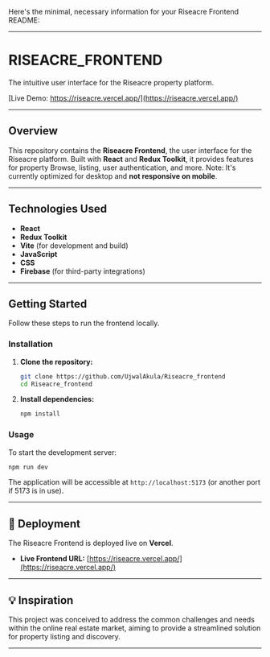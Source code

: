Here's the minimal, necessary information for your Riseacre Frontend README:

-----

# RISEACRE\_FRONTEND

The intuitive user interface for the Riseacre property platform.

[Live Demo: https://riseacre.vercel.app/](https://riseacre.vercel.app/)

-----

## Overview

This repository contains the **Riseacre Frontend**, the user interface for the Riseacre platform. Built with **React** and **Redux Toolkit**, it provides features for property Browse, listing, user authentication, and more. Note: It's currently optimized for desktop and **not responsive on mobile**.

-----

## Technologies Used

  * **React**
  * **Redux Toolkit**
  * **Vite** (for development and build)
  * **JavaScript**
  * **CSS**
  * **Firebase** (for third-party integrations)

-----

## Getting Started

Follow these steps to run the frontend locally.

### Installation

1.  **Clone the repository:**
    ```bash
    git clone https://github.com/UjwalAkula/Riseacre_frontend
    cd Riseacre_frontend
    ```
2.  **Install dependencies:**
    ```bash
    npm install
    ```

### Usage

To start the development server:

```bash
npm run dev
```

The application will be accessible at `http://localhost:5173` (or another port if 5173 is in use).

-----

## 🚀 Deployment

The Riseacre Frontend is deployed live on **Vercel**.

  * **Live Frontend URL:** [https://riseacre.vercel.app/](https://riseacre.vercel.app/)

-----

## 💡 Inspiration

This project was conceived to address the common challenges and needs within the online real estate market, aiming to provide a streamlined solution for property listing and discovery.

---